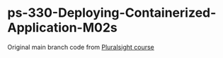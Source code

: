 # ps-330-Deploying-Containerized-Application-M02s

Original main branch code from [Pluralsight course](https://app.pluralsight.com/library/courses/deploying-containerized-applications/table-of-contents) 
